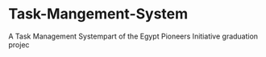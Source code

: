 # Task-Mangement-System
A Task Management Systempart of the Egypt Pioneers Initiative graduation projec
